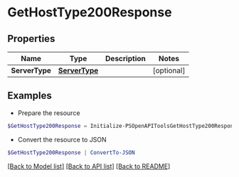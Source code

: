 # GetHostType200Response
## Properties

Name | Type | Description | Notes
------------ | ------------- | ------------- | -------------
**ServerType** | [**ServerType**](ServerType.md) |  | [optional] 

## Examples

- Prepare the resource
```powershell
$GetHostType200Response = Initialize-PSOpenAPIToolsGetHostType200Response  -ServerType null
```

- Convert the resource to JSON
```powershell
$GetHostType200Response | ConvertTo-JSON
```

[[Back to Model list]](../README.md#documentation-for-models) [[Back to API list]](../README.md#documentation-for-api-endpoints) [[Back to README]](../README.md)

